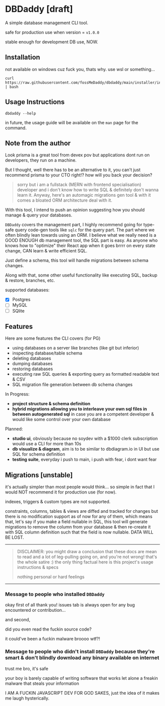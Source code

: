 # DBDaddy [draft]

A simple database management CLI tool.

safe for production use when version = `v1.0.0`

stable enough for development DB use, NOW.

## Installation
not available on windows cuz fuck you, thats why. use wsl or something...
```
curl https://raw.githubusercontent.com/fossMeDaddy/dbdaddy/main/installer/install.sh | bash
```

## Usage Instructions
```
dbdaddy --help
```
in future, the usage guide will be available on the `man` page for the command.

## Note from the author
Look prisma is a great tool from devex pov but applications dont run on developers, they run on a machine.

But I thought, well there has to be an alternative to it, you can't just recommend prisma to your CTO right!? how will you back your decision?
> sorry but i am a fullstack (MERN with frontend specialisation) developer and i don't know how to write SQL & definitely don't wanna learn it. Anyway,
> here's an automagic migrations gen tool & with it comes a bloated ORM architecture deal with it.

With this tool, I intend to push an opinion suggesting how you should manage & query your databases.

`DBDaddy` covers the management part, I highly recommend going for type-safe query code-gen tools like `sqlc` for the query part. 
The part where we often blindly lean towards using an ORM. I believe what we really need is a GOOD ENOUGH db management tool, the SQL part is easy.
As anyone who knows how to "optimize" their React app when it goes brrrr on every state change, CAN learn & write efficient SQL.

Just define a schema, this tool will handle migrations between schema changes.

Along with that, some other useful functionality like executing SQL, backup & restore, branches, etc.

supported databases:
- [x] Postgres
- [ ] MySQL
- [ ] SQlite

## Features
Here are some features the CLI covers (for PG)
- using databases on a server like branches (like git but inferior)
- inspecting database/table schema
- deleting databases
- dumping databases
- restoring databases
- executing raw SQL queries & exporting query as formatted readable text & CSV
- SQL migration file generation between db schema changes

In Progress:
- **project structure & schema definition**
- **hybrid migrations allowing you to interleave your own sql files in between autogenerated sql** in case you are a competent developer & would like some control over your own database

Planned:
- **studio ui**, obviously because no soydev with a $1000 clerk subscription would use a CLI for more than 10s
- **db visualize & diagram**, aim is to be similar to dbdiagram.io in UI but use SQL for schema definition
- **testing suite**, everyday i push to main, i push with fear, i dont want fear

## Migrations [unstable]
it's actually simpler than most people would think... so simple in fact that I would NOT recommend it for production use (for now).

indexes, triggers & custom types are not supported.

constraints, columns, tables & views are diffed and tracked for changes but there is no modification support as of now for any of them,
which means that, let's say if you make a field nullable in SQL, this tool will generate migrations to remove the column
from your database & then re-create it with SQL column definition such that the field is now nullable. DATA WILL BE LOST.

---
> DISCLAIMER:
> you might draw a conclusion that these docs are mean to read and a lot of leg-pulling going on, and you're not wrong! that's the whole satire :)
> the only thing factual here is this project's usage instructions & specs
>
> nothing personal or hard feelings
---
### Message to people who installed `DBDaddy`

okay first of all thank you! issues tab is always open for any bug encountered or contribution...

and second,

did you even read the fuckin source code?

it could've been a fuckin malware broooo wtf?!

### Message to people who didn't install `DBDaddy` because they're smart & don't blindly download any binary available on internet

trust me bro, it's safe

your boy is barely capable of writing software that works let alone a freakin malware that steals your information

I AM A FUCKIN JAVASCRIPT DEV FOR GOD SAKES, just the idea of it makes me laugh hysterically.
